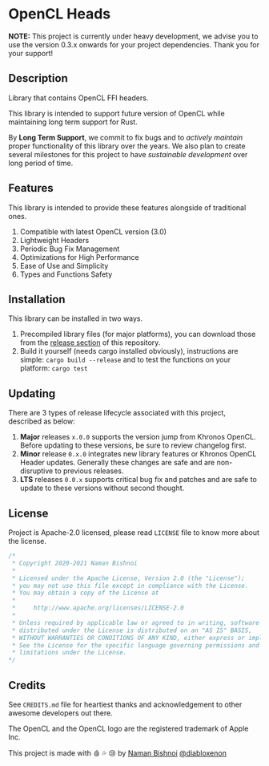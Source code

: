 # OpenCL Heads

**NOTE:** This project is currently under heavy development, we advise you to use the version 0.3.x onwards for your project dependencies. Thank you for your support!

## Description

Library that contains OpenCL FFI headers.

This library is intended to support future version of OpenCL while maintaining long term support for Rust.

By **Long Term Support**, we commit to fix bugs and to _actively maintain_ proper functionality of this library over the years. We also plan to create several milestones for this project to have _sustainable development_ over long period of time.

## Features

This library is intended to provide these features alongside of traditional ones.

1. Compatible with latest OpenCL version (3.0)
2. Lightweight Headers
3. Periodic Bug Fix Management
4. Optimizations for High Performance
5. Ease of Use and Simplicity
6. Types and Functions Safety

## Installation

This library can be installed in two ways.

1. Precompiled library files (for major platforms), you can download those from the [release section](https://github.com/diabloxenon/opencl/releases/) of this repository.
2. Build it yourself (needs cargo installed obviously), instructions are simple: `cargo build --release` and to test the functions on your platform: `cargo test`

## Updating

There are 3 types of release lifecycle associated with this project, described as below:

1. **Major** releases `x.0.0` supports the version jump from Khronos OpenCL. Before updating to these versions, be sure to review changelog first.
2. **Minor** release `0.x.0` integrates new library features or Khronos OpenCL Header updates. Generally these changes are safe and are non-disruptive to previous releases.
3. **LTS** releases `0.0.x` supports critical bug fix and patches and are safe to update to these versions without second thought.

## License

Project is Apache-2.0 licensed, please read `LICENSE` file to know more about the license.

```rust
/*
 * Copyright 2020-2021 Naman Bishnoi
 *
 * Licensed under the Apache License, Version 2.0 (the "License");
 * you may not use this file except in compliance with the License.
 * You may obtain a copy of the License at
 *
 *     http://www.apache.org/licenses/LICENSE-2.0
 *
 * Unless required by applicable law or agreed to in writing, software
 * distributed under the License is distributed on an "AS IS" BASIS,
 * WITHOUT WARRANTIES OR CONDITIONS OF ANY KIND, either express or implied.
 * See the License for the specific language governing permissions and
 * limitations under the License.
*/
```

## Credits

See `CREDITS.md` file for heartiest thanks and acknowledgement to other awesome developers out there.

The OpenCL and the OpenCL logo are the registered trademark of Apple Inc.

This project is made with 🩸 💦 😢 by [Naman Bishnoi](https://twitter.com/namanbishnoi) [@diabloxenon](https://twitter.com/diabloxenon)
